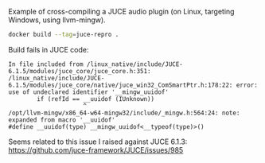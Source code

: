 Example of cross-compiling a JUCE audio plugin (on Linux, targeting Windows, using llvm-mingw).


```bash
docker build --tag=juce-repro .
```

Build fails in JUCE code:

```
In file included from /linux_native/include/JUCE-6.1.5/modules/juce_core/juce_core.h:351:
/linux_native/include/JUCE-6.1.5/modules/juce_core/native/juce_win32_ComSmartPtr.h:178:22: error: use of undeclared identifier '__mingw_uuidof'
        if (refId == __uuidof (IUnknown))
                     ^
/opt/llvm-mingw/x86_64-w64-mingw32/include/_mingw.h:564:24: note: expanded from macro '__uuidof'
#define __uuidof(type) __mingw_uuidof<__typeof(type)>()
```

Seems related to this issue I raised against JUCE 6.1.3:  
https://github.com/juce-framework/JUCE/issues/985